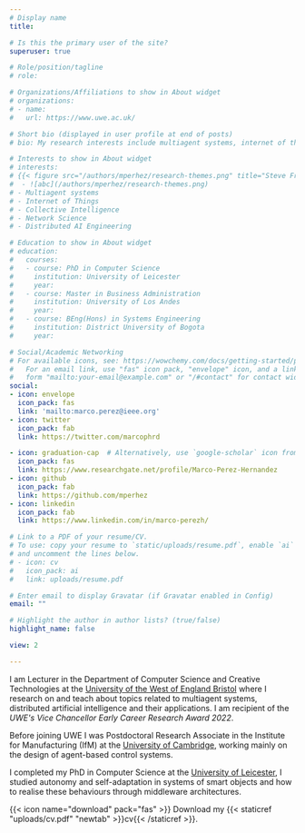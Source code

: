 ```yaml
---
# Display name
title: 

# Is this the primary user of the site?
superuser: true

# Role/position/tagline
# role: 

# Organizations/Affiliations to show in About widget
# organizations:
# - name: 
#   url: https://www.uwe.ac.uk/

# Short bio (displayed in user profile at end of posts)
# bio: My research interests include multiagent systems, internet of things, collective intelligence, network science and more generally distributed AI engineering.

# Interests to show in About widget
# interests:
# {{< figure src="/authors/mperhez/research-themes.png" title="Steve Francia" >}}
#  - ![abc](/authors/mperhez/research-themes.png)
# - Multiagent systems
# - Internet of Things
# - Collective Intelligence
# - Network Science
# - Distributed AI Engineering

# Education to show in About widget
# education:
#   courses:
#   - course: PhD in Computer Science
#     institution: University of Leicester
#     year: 
#   - course: Master in Business Administration
#     institution: University of Los Andes
#     year: 
#   - course: BEng(Hons) in Systems Engineering
#     institution: District University of Bogota
#     year: 

# Social/Academic Networking
# For available icons, see: https://wowchemy.com/docs/getting-started/page-builder/#icons
#   For an email link, use "fas" icon pack, "envelope" icon, and a link in the
#   form "mailto:your-email@example.com" or "/#contact" for contact widget.
social:
- icon: envelope
  icon_pack: fas
  link: 'mailto:marco.perez@ieee.org'
- icon: twitter
  icon_pack: fab
  link: https://twitter.com/marcophrd

- icon: graduation-cap  # Alternatively, use `google-scholar` icon from `ai` icon pack
  icon_pack: fas
  link: https://www.researchgate.net/profile/Marco-Perez-Hernandez
- icon: github
  icon_pack: fab
  link: https://github.com/mperhez
- icon: linkedin
  icon_pack: fab
  link: https://www.linkedin.com/in/marco-perezh/

# Link to a PDF of your resume/CV.
# To use: copy your resume to `static/uploads/resume.pdf`, enable `ai` icons in `params.toml`, 
# and uncomment the lines below.
# - icon: cv
#   icon_pack: ai
#   link: uploads/resume.pdf

# Enter email to display Gravatar (if Gravatar enabled in Config)
email: ""

# Highlight the author in author lists? (true/false)
highlight_name: false

view: 2

---
```



I am Lecturer in the Department of Computer Science and Creative Technologies at the [University of the West of England Bristol](https://www.uwe.ac.uk/about/faculties-and-departments/environment-and-technology/computer-science-creative-technologies) where I research on and teach about topics related to multiagent systems, distributed artificial intelligence and their applications. I am recipient of the *UWE's Vice Chancellor Early Career Research Award 2022*. 

Before joining UWE I was Postdoctoral Research Associate in the Institute for Manufacturing (IfM) at the [University of Cambridge](https://www.ifm.eng.cam.ac.uk/), working mainly on the design of agent-based control systems.

<!-- working with [Prof. Ajith Parlikad](https://www.ifm.eng.cam.ac.uk/people/aknp2/) and [Prof. Duncan McFarlane](https://www.ifm.eng.cam.ac.uk/people/dm114/). -->
</p>

I completed my PhD in Computer Science at the [University of Leicester](https://le.ac.uk/informatics), I studied autonomy and self-adaptation in systems of smart objects and how to realise these behaviours through middleware architectures. 

<!-- as part of the team of [Prof. Stephan Reiff-Marganiec](https://www.derby.ac.uk/staff/reiff-marganiec-stephan) -->

{{< icon name="download" pack="fas" >}} Download my {{< staticref "uploads/cv.pdf" "newtab" >}}cv{{< /staticref >}}.
